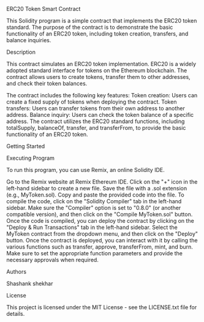 ERC20 Token Smart Contract

This Solidity program is a simple contract that implements the ERC20 token standard. The purpose of the contract is to demonstrate the basic functionality of an ERC20 token, including token creation, transfers, and balance inquiries.

Description

This contract simulates an ERC20 token implementation. ERC20 is a widely adopted standard interface for tokens on the Ethereum blockchain. The contract allows users to create tokens, transfer them to other addresses, and check their token balances.

The contract includes the following key features:
Token creation: Users can create a fixed supply of tokens when deploying the contract.
Token transfers: Users can transfer tokens from their own address to another address.
Balance inquiry: Users can check the token balance of a specific address.
The contract utilizes the ERC20 standard functions, including totalSupply, balanceOf, transfer, and transferFrom, to provide the basic functionality of an ERC20 token.

Getting Started

Executing Program

To run this program, you can use Remix, an online Solidity IDE.

Go to the Remix website at Remix Ethereum IDE.
Click on the "+" icon in the left-hand sidebar to create a new file. Save the file with a .sol extension (e.g., MyToken.sol).
Copy and paste the provided code into the file.
To compile the code, click on the "Solidity Compiler" tab in the left-hand sidebar. Make sure the "Compiler" option is set to "0.8.0" (or another compatible version), and then click on the "Compile MyToken.sol" button.
Once the code is compiled, you can deploy the contract by clicking on the "Deploy & Run Transactions" tab in the left-hand sidebar. Select the MyToken contract from the dropdown menu, and then click on the "Deploy" button.
Once the contract is deployed, you can interact with it by calling the various functions such as transfer, approve, transferFrom, mint, and burn.
Make sure to set the appropriate function parameters and provide the necessary approvals when required.

Authors

Shashank shekhar 

License

This project is licensed under the MIT License - see the LICENSE.txt file for details.
